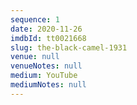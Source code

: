 ```yaml
---
sequence: 1
date: 2020-11-26
imdbId: tt0021668
slug: the-black-camel-1931
venue: null
venueNotes: null
medium: YouTube
mediumNotes: null
---
```


